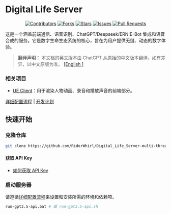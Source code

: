 # Digital Life Server

<p align="center">
    <a href="https://github.com/RiderWhirl/Digital_Life_Server-multi-thread/graphs/contributors">
        <img src="https://img.shields.io/github/contributors/RiderWhirl/Digital_Life_Server-multi-thread"
            alt="Contributors"/></a>
    <a href="https://github.com/RiderWhirl/Digital_Life_Server-multi-thread/network/members">
        <img src="https://img.shields.io/github/forks/RiderWhirl/Digital_Life_Server-multi-thread"
            alt="Forks"/></a>
    <a href="https://github.com/RiderWhirl/Digital_Life_Server-multi-thread/stargazers">
        <img src="https://img.shields.io/github/stars/RiderWhirl/Digital_Life_Server-multi-thread"
            alt="Stars"/></a>
    <a href="https://github.com/RiderWhirl/Digital_Life_Server-multi-thread/issues">
        <img src="https://img.shields.io/github/issues/RiderWhirl/Digital_Life_Server-multi-thread"
            alt="Issues"/></a>
    <a href="https://github.com/RiderWhirl/Digital_Life_Server-multi-thread/pulls">
        <img src="https://img.shields.io/github/issues-pr/RiderWhirl/Digital_Life_Server-multi-thread"
            alt="Pull Requests"/></a>
</p>


这是一个涵盖前端通信、语音识别、ChatGPT/Deepseek/ERNIE-Bot 集成和语音合成的服务。它是数字生命生态系统的核心，旨在为用户提供无缝、动态的数字体验。
> **翻译声明：** 本文档的英文版本由 ChatGPT 从原始的中文版本翻译。如有差异，以中文原版为准。
[[English ]](readme_en.md)

### 相关项目

- [UE Client](https://github.com/RiderWhirl/DigitalLife)：用于渲染人物动画、录音和播放声音的前端部分。

[详细配置流程](readme_detail.md) | [开发计划](todolist.md)

## 快速开始


### 克隆仓库

```bash
git clone https://github.com/RiderWhirl/Digital_Life_Server-multi-thread.git --recursive
```

#### 获取 API Key

 - [如何获取 API Key](how_to_get_an_API_key.md)

### 启动服务器

请遵循[详细配置流程](readme_detail.md)来设置和安装所需的环境和依赖项。

```bash
run-gpt3.5-api.bat # 或 run-gpt3.5-api.sh
```
